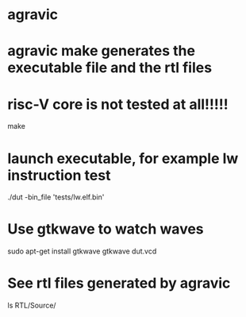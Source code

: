 # agravic 
# agravic make generates the executable file and the rtl files
# risc-V core is not tested at all!!!!!
make
# launch executable, for example lw instruction test
./dut -bin_file 'tests/lw.elf.bin'
# Use gtkwave to watch waves
sudo apt-get install gtkwave
gtkwave dut.vcd

# See rtl files generated by agravic
ls RTL/Source/

